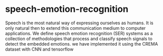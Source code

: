 # speech-emotion-recognition
Speech is the most natural way of expressing ourselves as humans. It is only natural then to extend this communication medium to computer applications. We define speech emotion recognition (SER) systems as a collection of methodologies that process and classify speech signals to detect the embedded emotions.
we have implemented it using the CREMA dataset with CNN and tensorflow 
